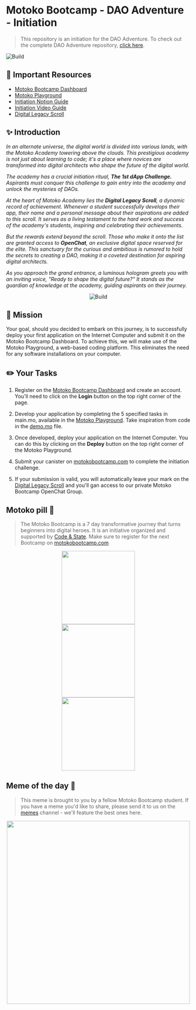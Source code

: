 # Motoko Bootcamp - DAO Adventure - Initiation

> This repository is an initiation for the DAO Adventure. To check out the complete DAO Adventure repository, [click here](https://github.com/motoko-bootcamp/dao-adventure).

<p > <img src="./assets/project/academy.webp" alt="Build" /> </p>

## 📌 Important Resources

- [Motoko Bootcamp Dashboard](https://motokobootcamp.com)
- [Motoko Playground](https://m7sm4-2iaaa-aaaab-qabra-cai.raw.ic0.app/?tag=3270740775)
- [Initiation Notion Guide](https://tomahawkvc.notion.site/Motoko-Bootcamp-Initiation-e84a4b9c5d5b4f7ebf9747b48e97ae12?pvs=74)
- [Initiation Video Guide](https://www.youtube.com/watch?v=Z3Z4X6Z3Z4E)
- [Digital Legacy Scroll](https://aki3l-syaaa-aaaaj-qa23q-cai.icp0.io/)

## ✨ Introduction

_In an alternate universe, the digital world is divided into various lands, with the Motoko Academy towering above the clouds. This prestigious academy is not just about learning to code; it's a place where novices are transformed into digital architects who shape the future of the digital world._

_The academy has a crucial initiation ritual, **The 1st dApp Challenge.** Aspirants must conquer this challenge to gain entry into the academy and unlock the mysteries of DAOs._

_At the heart of Motoko Academy lies the **Digital Legacy Scroll**, a dynamic record of achievement. Whenever a student successfully develops their app, their name and a personal message about their aspirations are added to this scroll. It serves as a living testament to the hard work and success of the academy's students, inspiring and celebrating their achievements._

_But the rewards extend beyond the scroll. Those who make it onto the list are granted access to **OpenChat**, an exclusive digital space reserved for the elite. This sanctuary for the curious and ambitious is rumored to hold the secrets to creating a DAO, making it a coveted destination for aspiring digital architects._

_As you approach the grand entrance, a luminous hologram greets you with an inviting voice, "Ready to shape the digital future?" It stands as the guardian of knowledge at the academy, guiding aspirants on their journey._

<p align="center"> <img src="./assets/project/challenge.webp" alt="Build" /> </p>

## 🎯 Mission

Your goal, should you decided to embark on this journey, is to successfully deploy your first application on the Internet Computer and submit it on the Motoko Bootcamp Dashboard. To achieve this, we will make use of the Motoko Playground, a web-based coding platform. This eliminates the need for any software installations on your computer.

## ✏️ Your Tasks

1. Register on the [Motoko Bootcamp Dashboard](motokobootcamp.com) and create an account. You'll need to click on the **Login** button on the top right corner of the page.

2. Develop your application by completing the 5 specified tasks in main.mo, available in the [Motoko Playground](https://m7sm4-2iaaa-aaaab-qabra-cai.raw.ic0.app/?tag=3270740775). Take inspiration from code in the [demo.mo](./src/demo.mo) file.

3. Once developed, deploy your application on the Internet Computer. You can do this by clicking on the **Deploy** button on the top right corner of the Motoko Playground.

4. Submit your canister on [motokobootcamp.com](https://motokobootcamp.com) to complete the initiation challenge.

5. If your submission is valid, you will automatically leave your mark on the [Digital Legacy Scroll](https://aki3l-syaaa-aaaaj-qa23q-cai.icp0.io/) and you'll gan access to our private Motoko Bootcamp OpenChat Group.

## Motoko pill 💊

> The Motoko Bootcamp is a 7 day transformative journey that turns beginners into digital heroes. It is an initiative organized and supported by [Code & State](https://www.codeandstate.com/). Make sure to register for the next Bootcamp on [motokobootcamp.com](https://www.motokobootcamp.com/)

<p align="center">
    <img src="./assets/guide/Poster-1.png" style="width: 200px; display: block;" />
    <img src="./assets/guide/Poster-2.png" style="width: 200px; display: block;" />
    <img src="./assets/guide/Poster-3.png" style="width: 200px; display: block;" />
</p>

## Meme of the day 🙈

> This meme is brought to you by a fellow Motoko Bootcamp student. If you have a meme you'd like to share, please send it to us on the [memes](https://discord.gg/vwEC5RcKBv) channel - we'll feature the best ones here.

<p align="center"><img src="./assets/guide/meme_level_0.png" style="width: 500px;" /></p>

